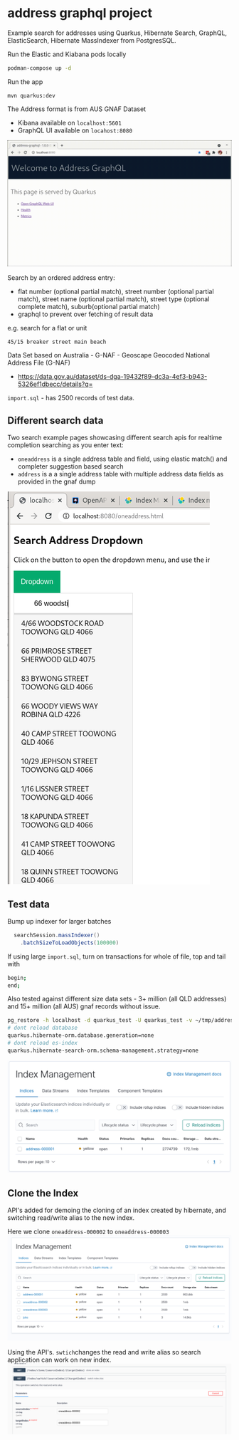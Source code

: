 # address graphql project

Example search for addresses using Quarkus, Hibernate Search, GraphQL, ElasticSearch, Hibernate MassIndexer from PostgresSQL.

Run the Elastic and Kiabana pods locally
```bash
podman-compose up -d
```

Run the app
```aidl
mvn quarkus:dev
```

The Address format is from AUS GNAF Dataset 

- Kibana available on `localhost:5601`
- GraphQL UI available on `locahost:8080`

![grapql-ui.png](images/address-graphql.gif)

Search by an ordered address entry:
- flat number (optional partial match), street number (optional partial match), street name (optional partial match), street type (optional complete match), suburb(optional partial match)
- graphql to prevent over fetching of result data

e.g. search for a flat or unit
```aidl
45/15 breaker street main beach
```

Data Set based on Australia - G-NAF - Geoscape Geocoded National Address File (G-NAF)
- https://data.gov.au/dataset/ds-dga-19432f89-dc3a-4ef3-b943-5326ef1dbecc/details?q=

`import.sql` - has 2500 records of test data.

## Different search data

Two search example pages showcasing different search apis for realtime completion searching as you enter text:
- `oneaddress` is a single address table and field, using elastic match() and completer suggestion based search 
- `address` is a a single address table with multiple address data fields as provided in the gnaf dump

![dropdown-search.png](images/dropdown-search.png)

## Test data

Bump up indexer for larger batches
```java
  searchSession.massIndexer()
    .batchSizeToLoadObjects(100000)
```

If using large `import.sql`, turn on transactions for whole of file, top and tail with
```bash
begin;
end;
```

Also tested against different size data sets - 3+ million (all QLD addresses) and 15+ million (all AUS) gnaf records without issue.
```bash
pg_restore -h localhost -d quarkus_test -U quarkus_test -v ~/tmp/address.dmp
# dont reload database
quarkus.hibernate-orm.database.generation=none
# dont reload es-index
quarkus.hibernate-search-orm.schema-management.strategy=none
```

![grapql-index.png](images/graphql-index.png)

## Clone the Index

API's added for demoing the cloning of an index created by hibernate, and switching read/write alias to the new index.

Here we clone `oneaddress-000002` to `oneaddress-000003`
![index-clone.png](images/index-clone.png)

Using the API's. `swtich`changes the read and write alias so search application can work on new index.
![index-apis.png](images/index-apis.png)

